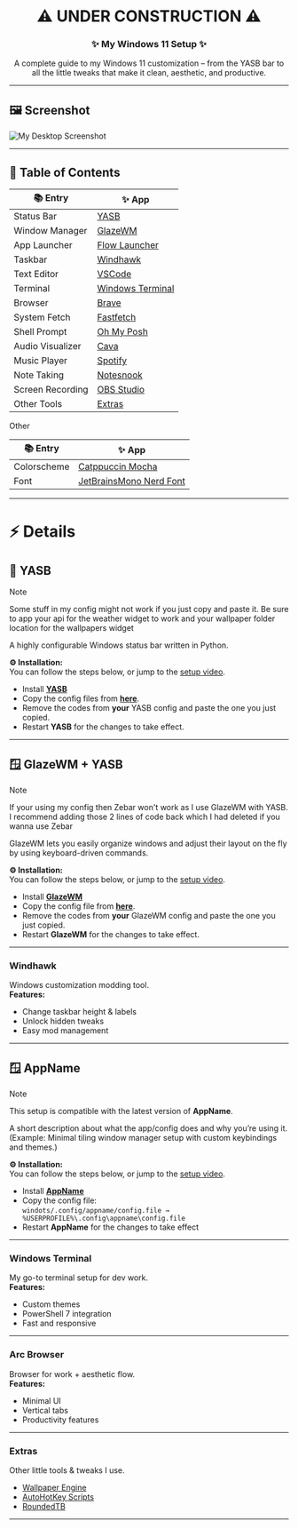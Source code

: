 <h1 align="center">⚠️ UNDER CONSTRUCTION ⚠️</h1>
<h3 align="center">✨ My Windows 11 Setup ✨</h3>

<p align="center">
A complete guide to my Windows 11 customization – from the YASB bar to all the little tweaks that make it clean, aesthetic, and productive.
</p>

---

## 🖼️ Screenshot
![My Desktop Screenshot](screenshot.png)

---

## 📑 Table of Contents

| 📚 Entry | ✨ App |
|---------------------|------------|
| Status Bar          | [YASB](#yasb) |
| Window Manager      | [GlazeWM](#glazewm) |
| App Launcher        | [Flow Launcher](#flowlauncher) |
| Taskbar             | [Windhawk](#windhawk) |
| Text Editor         | [VSCode](#vscode) |
| Terminal            | [Windows Terminal](#windows-terminal) |
| Browser             | [Brave](#brave) |
| System Fetch        | [Fastfetch](#Fastfetch) |   
| Shell Prompt        | [Oh My Posh](#ohmyposh) |
| Audio Visualizer    | [Cava](#cava) |
| Music Player        | [Spotify](#spotify) | 
| Note Taking         | [Notesnook](#notesnook) |
| Screen Recording    | [OBS Studio](#obsstudio) |
| Other Tools         | [Extras](#extras) |

Other

| 📚 Entry | ✨ App |
|---------------------|------------|
| Colorscheme         | [Catppuccin Mocha](#catppuccinmocha) |
| Font                | [JetBrainsMono Nerd Font](#jetbrainsmononerdfont) |


---

# ⚡ Details

## 📏 YASB
> [!NOTE] 
> Some stuff in my config might not work if you just copy and paste it. Be sure to app your api for the weather widget to work and your wallpaper folder location for the wallpapers widget

A highly configurable Windows status bar written in Python. 

**⚙️ Installation:**  
You can follow the steps below, or jump to the [setup video](https://www.youtube.com/watch?v=your-video-id).
- Install [**YASB**]([(https://github.com/amnweb/yasb)])   
- Copy the config files from [**here**](https://github.com/SleepyCatHey/Ultimate-Win11-Setup/tree/main/YASB).
- Remove the codes from **your** YASB config and paste the one you just copied.
- Restart **YASB** for the changes to take effect.

---

## 🪟 GlazeWM + YASB
> [!NOTE] 
> If your using my config then Zebar won't work as I use GlazeWM with YASB. I recommend adding those 2 lines of code back which I had deleted if you wanna use Zebar

GlazeWM lets you easily organize windows and adjust their layout on the fly by using keyboard-driven commands.  

**⚙️ Installation:**  
You can follow the steps below, or jump to the [setup video](https://youtu.be/b57zFm3nVxA).
- Install [**GlazeWM**](https://github.com/glzr-io/glazewm)   
- Copy the config file from [**here**](https://github.com/SleepyCatHey/Ultimate-Win11-Setup/tree/main/GlazeWM).
- Remove the codes from **your** GlazeWM config and paste the one you just copied.
- Restart **GlazeWM** for the changes to take effect.

---

### Windhawk
Windows customization modding tool.  
**Features:**
- Change taskbar height & labels  
- Unlock hidden tweaks  
- Easy mod management  

---

## 🪟 AppName
> [!NOTE] 
> This setup is compatible with the latest version of **AppName**.

A short description about what the app/config does and why you’re using it.  
(Example: Minimal tiling window manager setup with custom keybindings and themes.)

**⚙️ Installation:**  
You can follow the steps below, or jump to the [setup video](https://www.youtube.com/watch?v=your-video-id).
- Install [**AppName**](https://appname-website.com/download)   
- Copy the config file:  
  `windots/.config/appname/config.file → %USERPROFILE%\.config\appname\config.file`  
- Restart **AppName** for the changes to take effect

---

### Windows Terminal
My go-to terminal setup for dev work.  
**Features:**
- Custom themes  
- PowerShell 7 integration  
- Fast and responsive  

---

### Arc Browser
Browser for work + aesthetic flow.  
**Features:**
- Minimal UI  
- Vertical tabs  
- Productivity features  

---

### Extras
Other little tools & tweaks I use.  
- [Wallpaper Engine](#)  
- [AutoHotKey Scripts](#)  
- [RoundedTB](#)  

---

